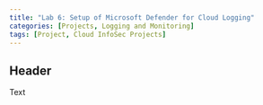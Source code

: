 ```yaml
---
title: "Lab 6: Setup of Microsoft Defender for Cloud Logging"
categories: [Projects, Logging and Monitoring] 
tags: [Project, Cloud InfoSec Projects]
---
```


## Header

Text
